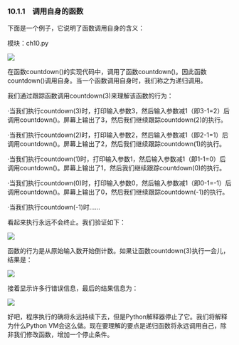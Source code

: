    

### 10.1.1　调用自身的函数

下面是一个例子，它说明了函数调用自身的含义：

模块：ch10.py

![](0-Assets/Epubook/程序员编程语言经典合集（计算机科学丛书5册套装），javapython编程语言含经典教材龙书《编译原理》%20(Bruce%20Eckel%20%20Alfred%20V.%20Aho%20%20Monica%20S.%20Lam%20etc.)%20(Z-Library)/images/image09083.jpeg)

在函数countdown()的实现代码中，调用了函数countdown()。因此函数countdown()调用自身。当一个函数调用自身时，我们称之为递归调用。

我们通过跟踪函数调用countdown(3)来理解该函数的行为：

·当我们执行countdown(3)时，打印输入参数3，然后输入参数减1（即3-1=2）后调用countdown()。屏幕上输出了3，然后我们继续跟踪countdown(2)的执行。

·当我们执行countdown(2)时，打印输入参数2，然后输入参数减1（即2-1=1）后调用countdown()。屏幕上输出了2，然后我们继续跟踪countdown(1)的执行。

·当我们执行countdown(1)时，打印输入参数1，然后输入参数减1（即1-1=0）后调用countdown()。屏幕上输出了1，然后我们继续跟踪countdown(0)的执行。

·当我们执行countdown(0)时，打印输入参数0，然后输入参数减1（即0-1=-1）后调用countdown()。屏幕上输出了0，然后我们继续跟踪countdown(-1)的执行。

·当我们执行countdown(-1)时……

看起来执行永远不会终止。我们验证如下：

![](0-Assets/Epubook/程序员编程语言经典合集（计算机科学丛书5册套装），javapython编程语言含经典教材龙书《编译原理》%20(Bruce%20Eckel%20%20Alfred%20V.%20Aho%20%20Monica%20S.%20Lam%20etc.)%20(Z-Library)/images/image09084.jpeg)

函数的行为是从原始输入数开始倒计数。如果让函数countdown(3)执行一会儿，结果是：

![](0-Assets/Epubook/程序员编程语言经典合集（计算机科学丛书5册套装），javapython编程语言含经典教材龙书《编译原理》%20(Bruce%20Eckel%20%20Alfred%20V.%20Aho%20%20Monica%20S.%20Lam%20etc.)%20(Z-Library)/images/image09085.jpeg)

接着显示许多行错误信息，最后的结果信息为：

![](0-Assets/Epubook/程序员编程语言经典合集（计算机科学丛书5册套装），javapython编程语言含经典教材龙书《编译原理》%20(Bruce%20Eckel%20%20Alfred%20V.%20Aho%20%20Monica%20S.%20Lam%20etc.)%20(Z-Library)/images/image09086.jpeg)

好吧，程序执行的确将永远持续下去，但是Python解释器停止了它。我们将解释为什么Python VM会这么做。现在要理解的要点是递归函数将永远调用自己，除非我们修改函数，增加一个停止条件。